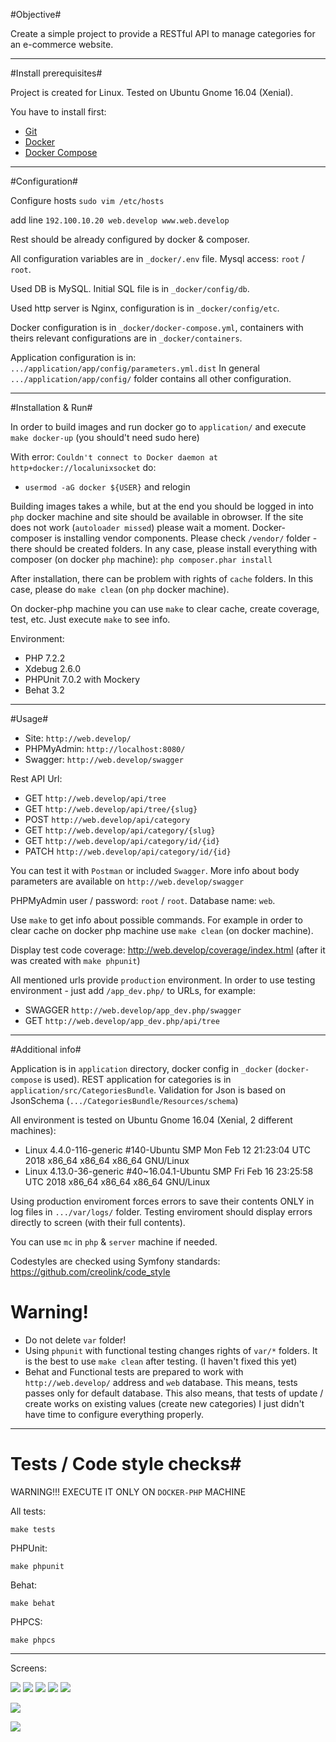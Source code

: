 #Objective#

Create a simple project to provide a RESTful API to manage categories for an e-commerce website.

--------------

#Install prerequisites#

Project is created for Linux. Tested on Ubuntu Gnome 16.04 (Xenial).

You have to install first:

* [Git](https://git-scm.com/downloads)
* [Docker](https://docs.docker.com/engine/installation/)
* [Docker Compose](https://docs.docker.com/compose/install/)

--------------

#Configuration#

Configure hosts
```sudo vim /etc/hosts```

add line
```192.100.10.20 web.develop www.web.develop```

Rest should be already configured by docker & composer.

All configuration variables are in `_docker/.env` file. Mysql access: `root` / `root`.

Used DB is MySQL. Initial SQL file is in `_docker/config/db`.

Used http server is Nginx, configuration is in `_docker/config/etc`.

Docker configuration is in `_docker/docker-compose.yml`, containers with theirs relevant configurations are in `_docker/containers`.

Application configuration is in: `.../application/app/config/parameters.yml.dist`
 In general `.../application/app/config/` folder contains all other configuration.


--------------

#Installation & Run#

In order to build images and run docker go to `application/` and execute `make docker-up` (you should't need sudo here)

With error: `Couldn't connect to Docker daemon at http+docker://localunixsocket` do:

- `usermod -aG docker ${USER}` and relogin

Building images takes a while, but at the end you should be logged in into `php` docker machine and site should be available in obrowser.
If the site does not work (`autoloader missed`) please wait a moment. Docker-composer is installing vendor components. Please check `/vendor/` folder - there should be created folders.
In any case, please install everything with composer (on docker `php` machine): `php composer.phar install`

After installation, there can be problem with rights of `cache` folders. In this case, please do `make clean` (on `php` docker machine).

On docker-php machine you can use `make` to clear cache, create coverage, test, etc. Just execute `make` to see info.

Environment:

 * PHP 7.2.2
 * Xdebug 2.6.0
 * PHPUnit 7.0.2 with Mockery
 * Behat 3.2

--------------

#Usage#

* Site: `http://web.develop/`
* PHPMyAdmin: `http://localhost:8080/`
* Swagger: `http://web.develop/swagger`

Rest API Url:

* GET `http://web.develop/api/tree`
* GET `http://web.develop/api/tree/{slug}`
* POST `http://web.develop/api/category`
* GET `http://web.develop/api/category/{slug}`
* GET `http://web.develop/api/category/id/{id}`
* PATCH `http://web.develop/api/category/id/{id}`

You can test it with `Postman` or included `Swagger`.
More info about body parameters are available on `http://web.develop/swagger`

PHPMyAdmin user / password: `root` / `root`. Database name: `web`.

Use `make` to get info about possible commands. For example in order to clear cache on docker php machine use ```make clean``` (on docker machine).

Display test code coverage: http://web.develop/coverage/index.html (after it was created with `make phpunit`)

All mentioned urls provide `production` environment.
In order to use testing environment - just add `/app_dev.php/` to URLs, for example:

* SWAGGER `http://web.develop/app_dev.php/swagger`
* GET `http://web.develop/app_dev.php/api/tree`


--------------

#Additional info#

Application is in `application` directory, docker config in `_docker` (`docker-compose` is used).
REST application for categories is in `application/src/CategoriesBundle`.
Validation for Json is based on JsonSchema (`.../CategoriesBundle/Resources/schema`)


All environment is tested on Ubuntu Gnome 16.04 (Xenial, 2 different machines):

 * Linux 4.4.0-116-generic #140-Ubuntu SMP Mon Feb 12 21:23:04 UTC 2018 x86_64 x86_64 x86_64 GNU/Linux
 * Linux 4.13.0-36-generic #40~16.04.1-Ubuntu SMP Fri Feb 16 23:25:58 UTC 2018 x86_64 x86_64 x86_64 GNU/Linux


Using production enviroment forces errors to save their contents ONLY in log files in `.../var/logs/` folder.
Testing enviroment should display errors directly to screen (with their full contents).

You can use `mc` in `php` & `server` machine if needed.

Codestyles are checked using Symfony standards: https://github.com/creolink/code_style


# Warning! #

 * Do not delete `var` folder!
 * Using `phpunit` with functional testing changes rights of `var/*` folders. It is the best to use `make clean` after testing.
   (I haven't fixed this yet)
 * Behat and Functional tests are prepared to work with `http://web.develop/` address and `web` database.
   This means, tests passes only for default database.
   This also means, that tests of update / create works on existing values (create new categories)
   I just didn't have time to configure everything properly.

--------------

# Tests / Code style checks#

WARNING!!! EXECUTE IT ONLY ON `DOCKER-PHP` MACHINE

All tests:
```
make tests
```

PHPUnit:
```
make phpunit
```

Behat:
```
make behat
```

PHPCS:
```
make phpcs
```

--------------

Screens:

![](application/web/doc/develop-swagger.2.png)
![](application/web/doc/develop-swagger.3.png)
![](application/web/doc/develop-swagger.4.png)
![](application/web/doc/develop-swagger.5.png)
![](application/web/doc/develop-swagger.6.png)

![](application/web/doc/tests.1.png)

![](application/web/doc/coverage.1.png)

